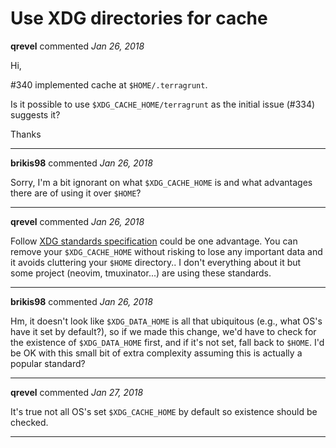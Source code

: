 # Use XDG directories for cache

**qrevel** commented *Jan 26, 2018*

Hi,

#340 implemented cache at `$HOME/.terragrunt`.

Is it possible to use `$XDG_CACHE_HOME/terragrunt` as the initial issue (#334) suggests it?

Thanks
<br />
***


**brikis98** commented *Jan 26, 2018*

Sorry, I'm a bit ignorant on what `$XDG_CACHE_HOME` is and what advantages there are of using it over `$HOME`?
***

**qrevel** commented *Jan 26, 2018*

Follow [XDG standards specification](https://standards.freedesktop.org/basedir-spec/basedir-spec-latest.html) could be one advantage. You can remove your `$XDG_CACHE_HOME` without risking to lose any important data and  it avoids cluttering your `$HOME` directory.. I don't everything about it but some project (neovim, tmuxinator...) are using these standards.
***

**brikis98** commented *Jan 26, 2018*

Hm, it doesn't look like `$XDG_DATA_HOME` is all that ubiquitous (e.g., what OS's have it set by default?), so if we made this change, we'd have to check for the existence of `$XDG_DATA_HOME` first, and if it's not set, fall back to `$HOME`. I'd be OK with this small bit of extra complexity assuming this is actually a popular standard?
***

**qrevel** commented *Jan 27, 2018*

It's true not all OS's set `$XDG_CACHE_HOME` by default so existence should be checked.
***

